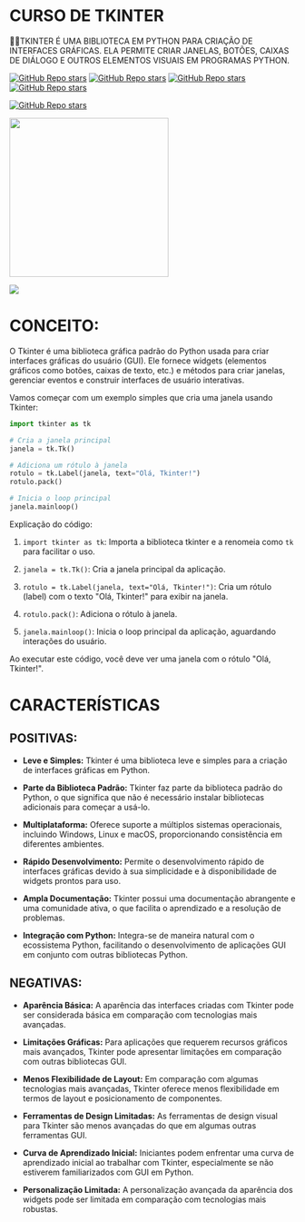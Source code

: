 # CURSO DE TKINTER
👨‍⚖️TKINTER É UMA BIBLIOTECA EM PYTHON PARA CRIAÇÃO DE INTERFACES GRÁFICAS. ELA PERMITE CRIAR JANELAS, BOTÕES, CAIXAS DE DIÁLOGO E OUTROS ELEMENTOS VISUAIS EM PROGRAMAS PYTHON.

[![GitHub Repo stars](https://img.shields.io/badge/VILHALVA-GITHUB-03A9F4?logo=github)](https://github.com/VILHALVA) 
[![GitHub Repo stars](https://img.shields.io/badge/VEJA%20OS-VIDEOS-03A9F4?logo=youtube)](https://www.youtube.com/@vilhalva100/search?query=TKINTER)
[![GitHub Repo stars](https://img.shields.io/badge/VEJA-DOCUMENTAÇÃO-03A9F4?logo=google)](https://docs.python.org/pt-br/3/library/tk.html) 
[![GitHub Repo stars](https://img.shields.io/badge/LINGUAGEM%20DE-PROGRAMAÇÃO-03A9F4?logo=github)](https://github.com/VILHALVA/CURSO-DE-PYTHON) <br>

[![GitHub Repo stars](https://img.shields.io/badge/-PLAYLIST%20DO%20YOUTUBE-blueviolet)](https://youtube.com/playlist?list=PLGFzROSPU9oWZZNGPJvyWO4JAnHGPNVEt&si=N4T2p31RGGu4R845)

<img src="https://play-lh.googleusercontent.com/98JfuGoUOxFK63NBn6Qd3TR1dSGcV_mJ17o_wRjPqWoKcDa7PyCG1K2C9jgH1Pb1N6Gj" align="center" width="280"> <br>

![](https://i.imgur.com/waxVImv.png)

# CONCEITO:
O Tkinter é uma biblioteca gráfica padrão do Python usada para criar interfaces gráficas do usuário (GUI). Ele fornece widgets (elementos gráficos como botões, caixas de texto, etc.) e métodos para criar janelas, gerenciar eventos e construir interfaces de usuário interativas.

Vamos começar com um exemplo simples que cria uma janela usando Tkinter:

```python
import tkinter as tk

# Cria a janela principal
janela = tk.Tk()

# Adiciona um rótulo à janela
rotulo = tk.Label(janela, text="Olá, Tkinter!")
rotulo.pack()

# Inicia o loop principal
janela.mainloop()
```

Explicação do código:

1. `import tkinter as tk`: Importa a biblioteca tkinter e a renomeia como `tk` para facilitar o uso.

2. `janela = tk.Tk()`: Cria a janela principal da aplicação.

3. `rotulo = tk.Label(janela, text="Olá, Tkinter!")`: Cria um rótulo (label) com o texto "Olá, Tkinter!" para exibir na janela.

4. `rotulo.pack()`: Adiciona o rótulo à janela.

5. `janela.mainloop()`: Inicia o loop principal da aplicação, aguardando interações do usuário.

Ao executar este código, você deve ver uma janela com o rótulo "Olá, Tkinter!".

# CARACTERÍSTICAS
## POSITIVAS:
- **Leve e Simples:** Tkinter é uma biblioteca leve e simples para a criação de interfaces gráficas em Python.

- **Parte da Biblioteca Padrão:** Tkinter faz parte da biblioteca padrão do Python, o que significa que não é necessário instalar bibliotecas adicionais para começar a usá-lo.

- **Multiplataforma:** Oferece suporte a múltiplos sistemas operacionais, incluindo Windows, Linux e macOS, proporcionando consistência em diferentes ambientes.

- **Rápido Desenvolvimento:** Permite o desenvolvimento rápido de interfaces gráficas devido à sua simplicidade e à disponibilidade de widgets prontos para uso.

- **Ampla Documentação:** Tkinter possui uma documentação abrangente e uma comunidade ativa, o que facilita o aprendizado e a resolução de problemas.

- **Integração com Python:** Integra-se de maneira natural com o ecossistema Python, facilitando o desenvolvimento de aplicações GUI em conjunto com outras bibliotecas Python.

## NEGATIVAS:
- **Aparência Básica:** A aparência das interfaces criadas com Tkinter pode ser considerada básica em comparação com tecnologias mais avançadas.

- **Limitações Gráficas:** Para aplicações que requerem recursos gráficos mais avançados, Tkinter pode apresentar limitações em comparação com outras bibliotecas GUI.

- **Menos Flexibilidade de Layout:** Em comparação com algumas tecnologias mais avançadas, Tkinter oferece menos flexibilidade em termos de layout e posicionamento de componentes.

- **Ferramentas de Design Limitadas:** As ferramentas de design visual para Tkinter são menos avançadas do que em algumas outras ferramentas GUI.

- **Curva de Aprendizado Inicial:** Iniciantes podem enfrentar uma curva de aprendizado inicial ao trabalhar com Tkinter, especialmente se não estiverem familiarizados com GUI em Python.

- **Personalização Limitada:** A personalização avançada da aparência dos widgets pode ser limitada em comparação com tecnologias mais robustas.

